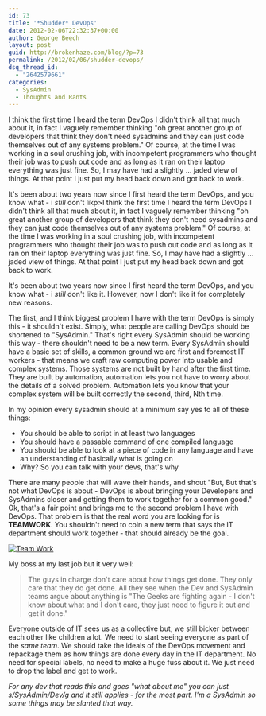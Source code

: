 ```yaml
---
id: 73
title: '*Shudder* DevOps'
date: 2012-02-06T22:32:37+00:00
author: George Beech
layout: post
guid: http://brokenhaze.com/blog/?p=73
permalink: /2012/02/06/shudder-devops/
dsq_thread_id:
  - "2642579661"
categories:
  - SysAdmin
  - Thoughts and Rants
---
```

I think the first time I heard the term DevOps I didn't think all that much about it, in fact I vaguely remember thinking "oh great another group of developers that think they don't need sysadmins and they can just code themselves out of any systems problem." Of course, at the time I was working in a soul crushing job, with incompetent programmers who thought their job was to push out code and as long as it ran on their laptop everything was just fine. So, I may have had a slightly ... jaded view of things. At that point I just put my head back down and got back to work.
<!--more-->
It's been about two years now since I first heard the term DevOps, and you know what - i _still_ don't likp>I think the first time I heard the term DevOps I didn't think all that much about it, in fact I vaguely remember thinking "oh great another group of developers that think they don't need sysadmins and they can just code themselves out of any systems problem." Of course, at the time I was working in a soul crushing job, with incompetent programmers who thought their job was to push out code and as long as it ran on their laptop everything was just fine. So, I may have had a slightly ... jaded view of things. At that point I just put my head back down and got back to work.

It's been about two years now since I first heard the term DevOps, and you know what - i _still_ don't like it. However, now I don't like it for completely new reasons.

The first, and I think biggest problem I have with the term DevOps is simply this - it shouldn't exist. Simply, what people are calling DevOps should be shortened to "SysAdmin." That's right every SysAdmin should be working this way - there shouldn't need to be a new term. Every SysAdmin should have a basic set of skills, a common ground we are first and foremost IT workers - that means we craft raw computing power into usable and complex systems. Those systems are not built by hand after the first time. They are built by automation, automation lets you not have to worry about the details of a solved problem. Automation lets you know that your complex system will be built correctly the second, third, Nth time.

In my opinion every sysadmin should at a minimum say yes to all of these things:

* You should be able to script in at least two languages
* You should have a passable command of one compiled language
* You should be able to look at a piece of code in any language and have an understanding of basically what is going on
* Why? So you can talk with your devs, that's why

There are many people that will wave their hands, and shout "But, But that's not what DevOps is about - DevOps is about bringing your Developers and SysAdmins closer and getting them to work together for a common good." Ok, that's a fair point and brings me to the second problem I have with DevOps. That problem is that the real word you are looking for is **TEAMWORK**. You shouldn't need to coin a new term that says the IT department should work together - that should already be the goal.

[![](http://brokenhaze.dreamhosters.com/blog/wp-content/uploads/2012/02/teamwork-demotiv-300x239.jpg "Team Work")](http://brokenhaze.dreamhosters.com/blog/wp-content/uploads/2012/02/teamwork-demotiv.jpg)

My boss at my last job but it very well:

> The guys in charge don't care about how things get done. They only care that they do get done. All they see when the Dev and SysAdmin teams argue about anything is "The Geeks are fighting again - I don't know about what and I don't care, they just need to figure it out and get it done."

Everyone outside of IT sees us as a collective but, we still bicker between each other like children a lot. We need to start seeing everyone as part of the _same team_. We should take the ideals of the DevOps movement and repackage them as how things are done every day in the IT department. No need for special labels, no need to make a huge fuss about it. We just need to drop the label and get to work.

_For any dev that reads this and goes "what about me" you can just s/SysAdmin/Dev/g and it still applies - for the most part. I'm a SysAdmin so some things may be slanted that way._